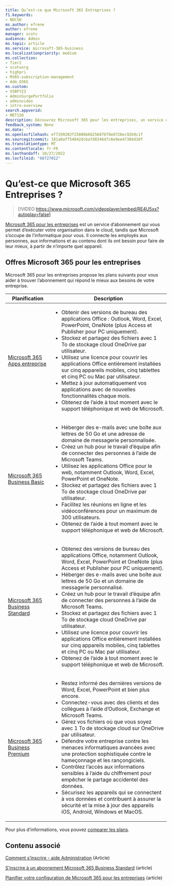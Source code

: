 ```yaml
---
title: Qu’est-ce que Microsoft 365 Entreprises ?
f1.keywords:
- NOCSH
ms.author: efrene
author: efrene
manager: scotv
audience: Admin
ms.topic: article
ms.service: microsoft-365-business
ms.localizationpriority: medium
ms.collection:
- Tier2
- scotvorg
- highpri
- M365-subscription-management
- Adm_O365
ms.custom:
- VSBFY23
- AdminSurgePortfolio
- adminvideo
- intro-overview
search.appverid:
- MET150
description: Découvrez Microsoft 365 pour les entreprises, un service d’abonnement qui prend en charge la partie informatique pour vous.
feedback_system: None
ms.date: ''
ms.openlocfilehash: ef7199202f25806b66256876f8e0726ec92b9c1f
ms.sourcegitcommit: 181a0aff54842dcbafd834647c6e9ee47304d10f
ms.translationtype: MT
ms.contentlocale: fr-FR
ms.lasthandoff: 10/27/2022
ms.locfileid: "68727012"
---
```

# <a name="what-is-microsoft-365-for-business"></a>Qu’est-ce que Microsoft 365 Entreprises ?

> [!VIDEO https://www.microsoft.com/videoplayer/embed/RE4U5xs?autoplay=false]

[Microsoft 365 pour les entreprises](https://www.microsoft.com/microsoft-365/business) est un service d’abonnement qui vous permet d’exécuter votre organisation dans le cloud, tandis que Microsoft s’occupe de l’informatique pour vous. Il connecte les employés aux personnes, aux informations et au contenu dont ils ont besoin pour faire de leur mieux, à partir de n’importe quel appareil.

## <a name="microsoft-365-for-business-plans"></a>Offres Microsoft 365 pour les entreprises

Microsoft 365 pour les entreprises propose les plans suivants pour vous aider à trouver l’abonnement qui répond le mieux aux besoins de votre entreprise.

|Planification|Description|
|---|---|
|[Microsoft 365 Apps entreprise](https://www.microsoft.com/microsoft-365/business/microsoft-365-apps-for-business)|<ul><li>Obtenir des versions de bureau des applications Office : Outlook, Word, Excel, PowerPoint, OneNote (plus Access et Publisher pour PC uniquement).</li><li>Stockez et partagez des fichiers avec 1 To de stockage cloud OneDrive par utilisateur.</li><li>Utilisez une licence pour couvrir les applications Office entièrement installées sur cinq appareils mobiles, cinq tablettes et cinq PC ou Mac par utilisateur.</li><li>Mettez à jour automatiquement vos applications avec de nouvelles fonctionnalités chaque mois.</li><li>Obtenez de l’aide à tout moment avec le support téléphonique et web de Microsoft.</li></ul>|
|[Microsoft 365 Business Basic](https://www.microsoft.com/microsoft-365/business/microsoft-365-business-basic)|<ul><li>Héberger des e-mails avec une boîte aux lettres de 50 Go et une adresse de domaine de messagerie personnalisée.</li><li>Créez un hub pour le travail d’équipe afin de connecter des personnes à l’aide de Microsoft Teams.</li><li>Utilisez les applications Office pour le web, notamment Outlook, Word, Excel, PowerPoint et OneNote.</li><li>Stockez et partagez des fichiers avec 1 To de stockage cloud OneDrive par utilisateur.</li><li>Facilitez les réunions en ligne et les vidéoconférences pour un maximum de 300 utilisateurs.</li><li>Obtenez de l’aide à tout moment avec le support téléphonique et web de Microsoft.</li></ul>|
|[Microsoft 365 Business Standard](https://www.microsoft.com/microsoft-365/business/microsoft-365-business-standard)|<ul><li>Obtenez des versions de bureau des applications Office, notamment Outlook, Word, Excel, PowerPoint et OneNote (plus Access et Publisher pour PC uniquement).</li><li>Héberger des e-mails avec une boîte aux lettres de 50 Go et un domaine de messagerie personnalisé.</li><li>Créez un hub pour le travail d’équipe afin de connecter des personnes à l’aide de Microsoft Teams.</li><li>Stockez et partagez des fichiers avec 1 To de stockage cloud OneDrive par utilisateur.</li><li>Utilisez une licence pour couvrir les applications Office entièrement installées sur cinq appareils mobiles, cinq tablettes et cinq PC ou Mac par utilisateur.</li><li>Obtenez de l’aide à tout moment avec le support téléphonique et web de Microsoft.</li></ul>|
|[Microsoft 365 Business Premium](https://www.microsoft.com/microsoft-365/business/microsoft-365-business-premium)|<ul><li>Restez informé des dernières versions de Word, Excel, PowerPoint et bien plus encore.</li><li>Connectez-vous avec des clients et des collègues à l’aide d’Outlook, Exchange et Microsoft Teams.</li><li>Gérez vos fichiers où que vous soyez avec 1 To de stockage cloud sur OneDrive par utilisateur.</li><li>Défendre votre entreprise contre les menaces informatiques avancées avec une protection sophistiquée contre le hameçonnage et les rançongiciels.</li><li>Contrôlez l’accès aux informations sensibles à l’aide du chiffrement pour empêcher le partage accidentel des données.</li><li>Sécurisez les appareils qui se connectent à vos données et contribuent à assurer la sécurité et la mise à jour des appareils iOS, Android, Windows et MacOS.</li></ul>|

Pour plus d’informations, vous pouvez [comparer les plans](https://www.microsoft.com/microsoft-365/business#coreui-heading-hiatrep).

## <a name="related-content"></a>Contenu associé

[Comment s’inscrire - aide Administration](../admin-overview/sign-up-for-office-365.md) (Article)

[S’inscrire à un abonnement Microsoft 365 Business Standard](../simplified-signup/signup-business-standard.md) (article)

[Planifier votre configuration de Microsoft 365 pour les entreprises](../setup/plan-your-setup.md) (article)
